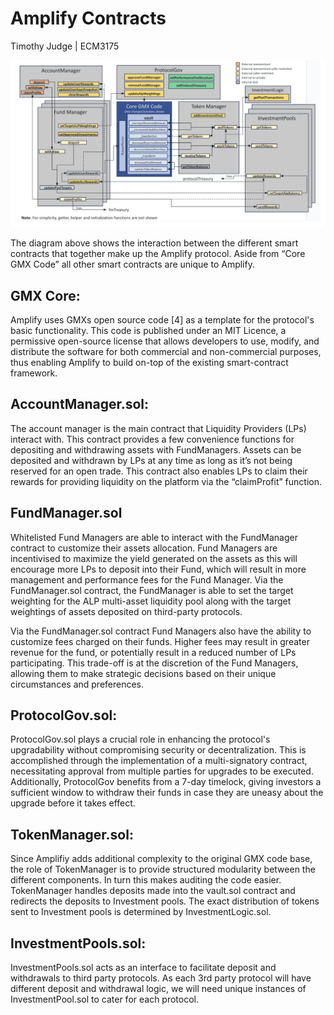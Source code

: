 # Amplify Contracts
Timothy Judge | ECM3175

![alt text](https://github.com/TJ-2/images/blob/main/Screenshot%202023-12-07%20at%2016.26.10.png)


The diagram above shows the interaction between the different smart contracts that together make up the Amplify protocol. Aside from “Core GMX Code” all other smart contracts are unique to Amplify. 

## GMX Core: 
Amplify uses GMXs open source code [4] as a template for the protocol's basic functionality. This code is published under an MIT Licence, a permissive open-source license that allows developers to use, modify, and distribute the software for both commercial and non-commercial purposes, thus enabling Amplify to build on-top of the existing smart-contract framework. 

## AccountManager.sol: 
The account manager is the main contract that Liquidity Providers (LPs)  interact with. This contract provides a few convenience functions for depositing and withdrawing assets with FundManagers. Assets can be deposited and withdrawn by LPs at any time as long as it’s not being reserved for an open trade.  This contract also enables LPs to claim their rewards for providing liquidity on the platform via the “claimProfit” function.

## FundManager.sol  
Whitelisted Fund Managers are able to interact with the FundManager contract to customize their assets allocation. Fund Managers are incentivised to maximize the yield generated on the assets as this will encourage more LPs to deposit into their Fund, which will result in more management and performance fees for the Fund Manager. Via the FundManager.sol contract, the FundManager is able to set the target weighting for the ALP multi-asset liquidity pool along with the target weightings of assets deposited on third-party protocols. 

Via the FundManager.sol contract Fund Managers also have the ability to customize fees charged on their funds. Higher fees may result in greater revenue for the fund, or potentially result in a reduced number of LPs participating. This trade-off is at the discretion of the Fund Managers, allowing them to make strategic decisions based on their unique circumstances and preferences.

## ProtocolGov.sol: 
ProtocolGov.sol plays a crucial role in enhancing the protocol's upgradability without compromising security or decentralization. This is accomplished through the implementation of a multi-signatory contract, necessitating approval from multiple parties for upgrades to be executed. Additionally, ProtocolGov benefits from a 7-day timelock, giving investors a sufficient window to withdraw their funds in case they are uneasy about the upgrade before it takes effect.

## TokenManager.sol: 
Since Amplifiy adds additional complexity to the original GMX code base, the role of TokenManager is to provide structured modularity between the different components. In turn this makes auditing the code easier. TokenManager handles deposits made into the vault.sol contract and redirects the deposits to Investment pools. The exact distribution of tokens sent to Investment pools is determined by InvestmentLogic.sol.

## InvestmentPools.sol: 
InvestmentPools.sol acts as an interface to facilitate deposit and withdrawals to third party protocols.  As each 3rd party protocol will have different deposit and withdrawal logic, we will need unique instances of InvestmentPool.sol to cater for each protocol. 
